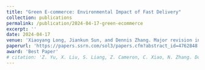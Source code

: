 ```yaml
---
title: "Green E-commerce: Environmental Impact of Fast Delivery"
collection: publications
permalink: /publication/2024-04-17-green-ecommerce
excerpt: ''
date: 2024-04-17
venue: 'Xiaoyang Long, Jiankun Sun, and Dennis Zhang. Major revision in Management Science'
paperurl: 'https://papers.ssrn.com/sol3/papers.cfm?abstract_id=4762848'
award: 'Best Paper'
# citation: 'Z. Yu, X. Liu, S. Liang, Z. Cameron, C. Xiao, N. Zhang. Don’t Listen To Me: Understanding and Exploring Jailbreak Prompts of Large Language Models. In Proceedings of the 33rd USENIX Security Symposium 2024. USENIX Association.'
---
```



<!-- [Download paper here](https://zh1yu4nyu.github.io/files/ZhiyuanYu_CCS23_AntiFake.pdf) -->

<!-- Recommended citation: Z. Yu, X. Liu, S. Liang, Z. Cameron, C. Xiao, N. Zhang. Don’t Listen To Me: Understanding and Exploring Jailbreak Prompts of Large Language Models. In Proceedings of the 33rd USENIX Security Symposium 2024. USENIX Association. -->